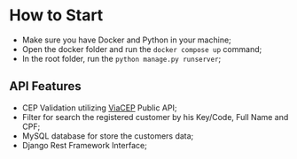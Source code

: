 # How to Start

 - Make sure you have Docker and Python in your machine;
 - Open the docker folder and run the `docker compose up` command;
 - In the root folder, run the `python manage.py runserver`;

## API Features

 - CEP Validation utilizing [ViaCEP](https://viacep.com.br/) Public API;
 - Filter for search the registered customer by his Key/Code, Full Name and CPF;
 - MySQL database for store the customers data;
 - Django Rest Framework Interface;
